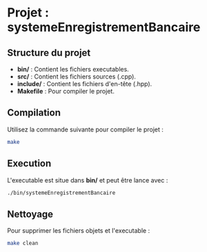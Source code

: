 # Projet : systemeEnregistrementBancaire

## Structure du projet
- **bin/** : Contient les fichiers executables.
- **src/** : Contient les fichiers sources (.cpp).
- **include/** : Contient les fichiers d'en-tête (.hpp).
- **Makefile** : Pour compiler le projet.

## Compilation
Utilisez la commande suivante pour compiler le projet :
```sh
make
```

## Execution
L'executable est situe dans **bin/** et peut être lance avec :
```sh
./bin/systemeEnregistrementBancaire
```

## Nettoyage
Pour supprimer les fichiers objets et l'executable :
```sh
make clean
```
